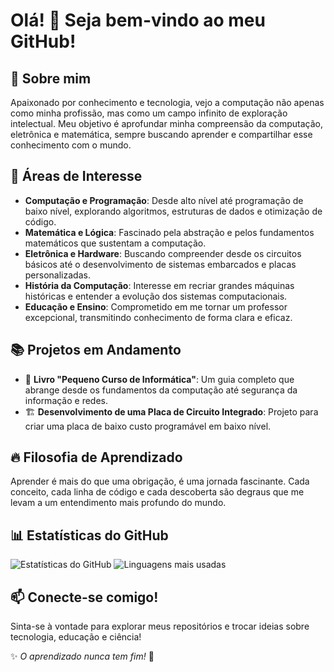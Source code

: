 # Olá! 👋 Seja bem-vindo ao meu GitHub!
<!---
 Olha só, você foi fundo, hein? 👀  
 Abrir meu código é um sinal de interesse, acho que temos algo especial aqui. 💙  
 Agora que já temos essa intimidade, que tal um café? ☕😏  
--->
## 🚀 Sobre mim
Apaixonado por conhecimento e tecnologia, vejo a computação não apenas como minha profissão, mas como um campo infinito de exploração intelectual. Meu objetivo é aprofundar minha compreensão da computação, eletrônica e matemática, sempre buscando aprender e compartilhar esse conhecimento com o mundo.

## 🎯 Áreas de Interesse
- **Computação e Programação**: Desde alto nível até programação de baixo nível, explorando algoritmos, estruturas de dados e otimização de código.
- **Matemática e Lógica**: Fascinado pela abstração e pelos fundamentos matemáticos que sustentam a computação.
- **Eletrônica e Hardware**: Buscando compreender desde os circuitos básicos até o desenvolvimento de sistemas embarcados e placas personalizadas.
- **História da Computação**: Interesse em recriar grandes máquinas históricas e entender a evolução dos sistemas computacionais.
- **Educação e Ensino**: Comprometido em me tornar um professor excepcional, transmitindo conhecimento de forma clara e eficaz.

## 📚 Projetos em Andamento
- 📖 **Livro "Pequeno Curso de Informática"**: Um guia completo que abrange desde os fundamentos da computação até segurança da informação e redes.
- 🏗️ **Desenvolvimento de uma Placa de Circuito Integrado**: Projeto para criar uma placa de baixo custo programável em baixo nível.

## 🔥 Filosofia de Aprendizado
Aprender é mais do que uma obrigação, é uma jornada fascinante. Cada conceito, cada linha de código e cada descoberta são degraus que me levam a um entendimento mais profundo do mundo.

## 📊 Estatísticas do GitHub
![Estatísticas do GitHub](https://github-readme-stats.vercel.app/api?username=quietbytesilence&show_icons=true&theme=merko)   ![Linguagens mais usadas](https://github-readme-stats.vercel.app/api/top-langs/?username=quietbytesilence&layout=compact&theme=radical)


## 📫 Conecte-se comigo!
Sinta-se à vontade para explorar meus repositórios e trocar ideias sobre tecnologia, educação e ciência!

✨ _O aprendizado nunca tem fim!_ 🚀

<!---
quietbytesilence/quietbytesilence is a ✨ special ✨ repository because its `README.md` (this file) appears on your GitHub profile.
You can click the Preview link to take a look at your changes.
--->
